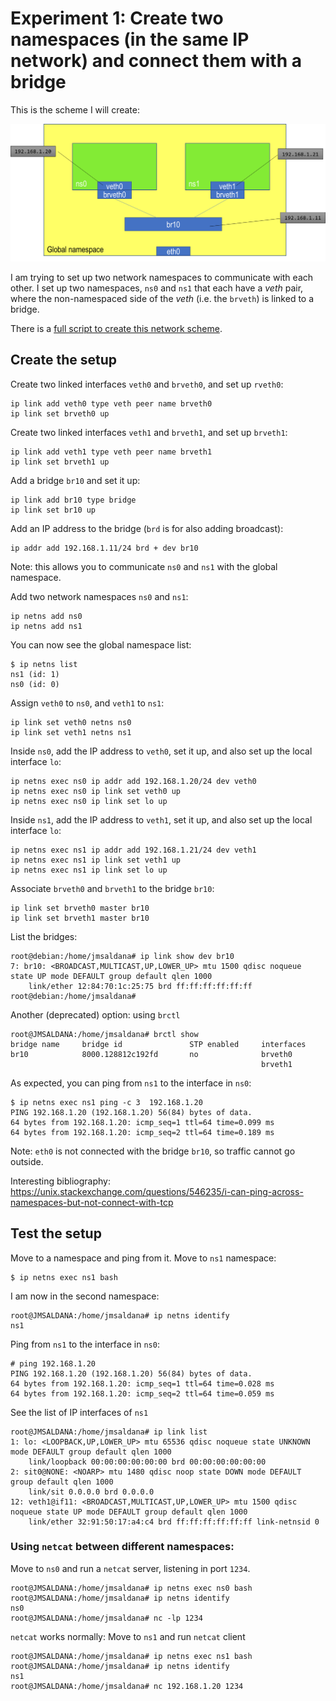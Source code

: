 # Experiment 1: Create two namespaces (in the same IP network) and connect them with a bridge

This is the scheme I will create:

![experiment1](https://github.com/josemariasaldana/VXLAN-network-in-a-PC/blob/main/experiment1.png)

I am trying to set up two network namespaces to communicate with each other. I set up two namespaces, `ns0` and `ns1` that each have a *veth* pair, where the non-namespaced side of the *veth* (i.e. the `brveth`) is linked to a bridge.

There is a [full script to create this network scheme](https://github.com/josemariasaldana/VXLAN-network-in-a-PC/blob/main/experiment1.sh).

## Create the setup

Create two linked interfaces `veth0` and `brveth0`, and set up `rveth0`:
```
ip link add veth0 type veth peer name brveth0
ip link set brveth0 up
```

Create two linked interfaces `veth1` and `brveth1`, and set up `brveth1`:
```
ip link add veth1 type veth peer name brveth1
ip link set brveth1 up
```

Add a bridge `br10` and set it up:
```
ip link add br10 type bridge
ip link set br10 up
```

Add an IP address to the bridge (`brd` is for also adding broadcast):
```
ip addr add 192.168.1.11/24 brd + dev br10
```

Note: this allows you to communicate `ns0` and `ns1` with the global namespace.


Add two network namespaces `ns0` and `ns1`:
```
ip netns add ns0
ip netns add ns1
```

You can now see the global namespace list:
```
$ ip netns list
ns1 (id: 1)
ns0 (id: 0)
```

Assign `veth0` to `ns0`, and `veth1` to `ns1`:
```
ip link set veth0 netns ns0
ip link set veth1 netns ns1
```

Inside `ns0`, add the IP address to `veth0`, set it up, and also set up the local interface `lo`:
```
ip netns exec ns0 ip addr add 192.168.1.20/24 dev veth0
ip netns exec ns0 ip link set veth0 up
ip netns exec ns0 ip link set lo up
```

Inside `ns1`, add the IP address to `veth1`, set it up, and also set up the local interface `lo`:
```
ip netns exec ns1 ip addr add 192.168.1.21/24 dev veth1
ip netns exec ns1 ip link set veth1 up
ip netns exec ns1 ip link set lo up
```

Associate `brveth0` and `brveth1` to the bridge `br10`:
```
ip link set brveth0 master br10
ip link set brveth1 master br10
```

List the bridges:
```
root@debian:/home/jmsaldana# ip link show dev br10
7: br10: <BROADCAST,MULTICAST,UP,LOWER_UP> mtu 1500 qdisc noqueue state UP mode DEFAULT group default qlen 1000
    link/ether 12:84:70:1c:25:75 brd ff:ff:ff:ff:ff:ff
root@debian:/home/jmsaldana# 
```

Another (deprecated) option: using `brctl`
```
root@JMSALDANA:/home/jmsaldana# brctl show
bridge name     bridge id               STP enabled     interfaces
br10            8000.128812c192fd       no              brveth0
                                                        brveth1
```

As expected, you can ping from `ns1` to the interface in `ns0`:
```
$ ip netns exec ns1 ping -c 3  192.168.1.20
PING 192.168.1.20 (192.168.1.20) 56(84) bytes of data.
64 bytes from 192.168.1.20: icmp_seq=1 ttl=64 time=0.099 ms
64 bytes from 192.168.1.20: icmp_seq=2 ttl=64 time=0.189 ms
```

Note: `eth0` is not connected with the bridge `br10`, so traffic cannot go outside.


Interesting bibliography: https://unix.stackexchange.com/questions/546235/i-can-ping-across-namespaces-but-not-connect-with-tcp

## Test the setup

Move to a namespace and ping from it. Move to `ns1` namespace:
```
$ ip netns exec ns1 bash
```

I am now in the second namespace:
```
root@JMSALDANA:/home/jmsaldana# ip netns identify
ns1
```

Ping from `ns1` to the interface in `ns0`:
```
# ping 192.168.1.20
PING 192.168.1.20 (192.168.1.20) 56(84) bytes of data.
64 bytes from 192.168.1.20: icmp_seq=1 ttl=64 time=0.028 ms
64 bytes from 192.168.1.20: icmp_seq=2 ttl=64 time=0.059 ms
```

See the list of IP interfaces of `ns1`
```
root@JMSALDANA:/home/jmsaldana# ip link list
1: lo: <LOOPBACK,UP,LOWER_UP> mtu 65536 qdisc noqueue state UNKNOWN mode DEFAULT group default qlen 1000
    link/loopback 00:00:00:00:00:00 brd 00:00:00:00:00:00
2: sit0@NONE: <NOARP> mtu 1480 qdisc noop state DOWN mode DEFAULT group default qlen 1000
    link/sit 0.0.0.0 brd 0.0.0.0
12: veth1@if11: <BROADCAST,MULTICAST,UP,LOWER_UP> mtu 1500 qdisc noqueue state UP mode DEFAULT group default qlen 1000
    link/ether 32:91:50:17:a4:c4 brd ff:ff:ff:ff:ff:ff link-netnsid 0
```

### Using `netcat` between different namespaces:

Move to `ns0` and run a `netcat` server, listening in port `1234`.
```
root@JMSALDANA:/home/jmsaldana# ip netns exec ns0 bash
root@JMSALDANA:/home/jmsaldana# ip netns identify
ns0
root@JMSALDANA:/home/jmsaldana# nc -lp 1234
```

`netcat` works normally:
Move to `ns1` and run `netcat` client
```
root@JMSALDANA:/home/jmsaldana# ip netns exec ns1 bash
root@JMSALDANA:/home/jmsaldana# ip netns identify
ns1
root@JMSALDANA:/home/jmsaldana# nc 192.168.1.20 1234
```
